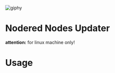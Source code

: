 ![giphy](https://user-images.githubusercontent.com/68069659/153766994-6f5a5928-ed6a-4893-8896-fcb4a66855ad.gif)

# Nodered Nodes Updater

**attention:** for linux machine only!


# Usage
